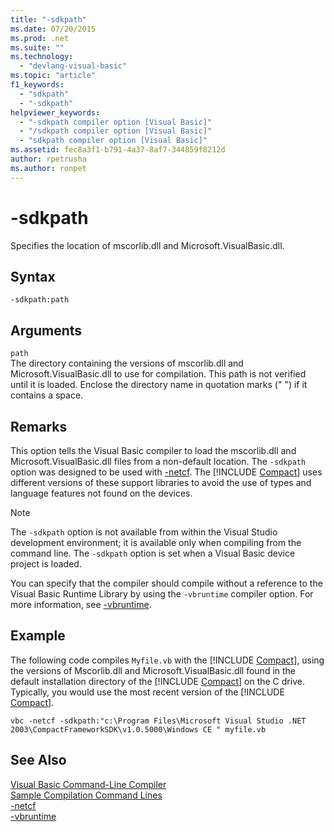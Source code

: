 ```yaml
---
title: "-sdkpath"
ms.date: 07/20/2015
ms.prod: .net
ms.suite: ""
ms.technology: 
  - "devlang-visual-basic"
ms.topic: "article"
f1_keywords: 
  - "sdkpath"
  - "-sdkpath"
helpviewer_keywords: 
  - "-sdkpath compiler option [Visual Basic]"
  - "/sdkpath compiler option [Visual Basic]"
  - "sdkpath compiler option [Visual Basic]"
ms.assetid: fec8a3f1-b791-4a37-8af7-344859f8212d
author: rpetrusha
ms.author: ronpet
---
```

# -sdkpath
Specifies the location of mscorlib.dll and Microsoft.VisualBasic.dll.  
  
## Syntax  
  
```  
-sdkpath:path  
```  
  
## Arguments  
 `path`  
 The directory containing the versions of mscorlib.dll and Microsoft.VisualBasic.dll to use for compilation. This path is not verified until it is loaded. Enclose the directory name in quotation marks (" ") if it contains a space.  
  
## Remarks  
 This option tells the Visual Basic compiler to load the mscorlib.dll and Microsoft.VisualBasic.dll files from a non-default location. The `-sdkpath` option was designed to be used with [-netcf](../../../visual-basic/reference/command-line-compiler/netcf.md). The [!INCLUDE [Compact](~/includes/compact-md.md)] uses different versions of these support libraries to avoid the use of types and language features not found on the devices.  
  
> [!NOTE]
>  The `-sdkpath` option is not available from within the Visual Studio development environment; it is available only when compiling from the command line. The `-sdkpath` option is set when a Visual Basic device project is loaded.  
  
 You can specify that the compiler should compile without a reference to the Visual Basic Runtime Library by using the `-vbruntime` compiler option. For more information, see [-vbruntime](../../../visual-basic/reference/command-line-compiler/vbruntime.md).  
  
## Example  
 The following code compiles `Myfile.vb` with the [!INCLUDE [Compact](~/includes/compact-md.md)], using the versions of Mscorlib.dll and Microsoft.VisualBasic.dll found in the default installation directory of the [!INCLUDE [Compact](~/includes/compact-md.md)] on the C drive. Typically, you would use the most recent version of the [!INCLUDE [Compact](~/includes/compact-md.md)].  
  
```console
vbc -netcf -sdkpath:"c:\Program Files\Microsoft Visual Studio .NET 2003\CompactFrameworkSDK\v1.0.5000\Windows CE " myfile.vb  
```  
  
## See Also  
 [Visual Basic Command-Line Compiler](../../../visual-basic/reference/command-line-compiler/index.md)  
 [Sample Compilation Command Lines](../../../visual-basic/reference/command-line-compiler/sample-compilation-command-lines.md)  
 [-netcf](../../../visual-basic/reference/command-line-compiler/netcf.md)  
 [-vbruntime](../../../visual-basic/reference/command-line-compiler/vbruntime.md)
